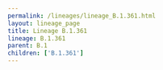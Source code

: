 ```yaml
---
permalink: /lineages/lineage_B.1.361.html
layout: lineage_page
title: Lineage B.1.361
lineage: B.1.361
parent: B.1
children: ['B.1.361']
---
```

